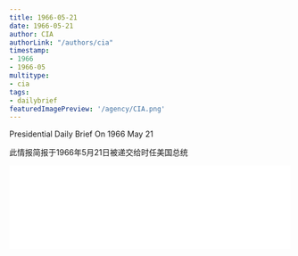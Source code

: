 ```yaml
---
title: 1966-05-21
date: 1966-05-21
author: CIA 
authorLink: "/authors/cia"
timestamp: 
- 1966
- 1966-05
multitype: 
- cia
tags: 
- dailybrief
featuredImagePreview: '/agency/CIA.png'
---
```



Presidential Daily Brief On 1966 May 21

此情报简报于1966年5月21日被递交给时任美国总统

<!--more-->





<div id="over" style="width:100%; overflow:hidden"> <iframe id="sFrame" name="sFrame" frameborder="no" border="0"  allowfullscreen marginwidth="0" scrolling="no" src = " /CIA/1966-05-21.html "  style = " position:absulute; width: 806px; top: 300;" > </iframe> </div>